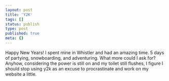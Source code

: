 ```yaml
---
layout: post
title: 'Y2K'
tags: []
status: publish
type: post
published: true
meta: {}
---
```

Happy New Years!  I spent mine in Whistler and had an amazing time.  5 days of partying, snowboarding, and adventuring. What more could I ask for?  Anyhow, considering the power is still on and my toilet still flushes, I figure I should stop using y2k as an excuse to procrastinate and work on my website a little.
